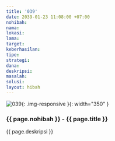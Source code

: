 ```yaml
---
title: '039'
date: 2039-01-23 11:08:00 +07:00
nohibah:
nama:
lokasi:
lama:
target:
keberhasilan:
tipe:
strategi:
dana:
deskripsi:
masalah:
solusi:
layout: hibah
---
```


![039](/static/img/hibahcms/039.png){: .img-responsive }{: width="350" }

### {{ page.nohibah }} - {{ page.title }}

{{ page.deskripsi }}
